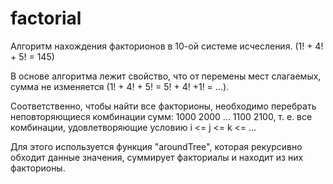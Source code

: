 factorial
=========

Алгоритм нахождения факторионов в 10-ой системе исчесления. (1! + 4! + 5! = 145)

В основе алгоритма лежит свойство, что от перемены мест слагаемых, 
сумма не изменяется (1! + 4! + 5! = 5! + 4! +1! = ...).

Соответственно, чтобы найти все факторионы, необходимо перебрать неповторяющиеся комбинации сумм:
1000
2000
...
1100
2100,
т. е. все комбинации, удовлетворяющие условию i <= j <= k <= ...

Для этого используется функция "aroundTree", которая рекурсивно обходит 
данные значения, суммирует факториалы и находит из них факторионы.
